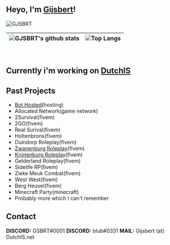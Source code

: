 ## Heyo, I'm <a href="https://GSBRT.xyz" target="_blank">Gijsbert</a>!

<p align="left"> <img src="https://komarev.com/ghpvc/?username=GJSBRT&label=Profile%20views&color=0e75b6&style=flat" alt="GJSBRT"></img> </p>

|![GJSBRT's github stats](https://github-readme-stats.vercel.app/api?username=GJSBRT&count_private=true&show_icons=true&theme=dracula&disable_animations=true&include_all_commits=true)|![Top Langs](https://github-readme-stats.vercel.app/api/top-langs/?username=GJSBRT&theme=dracula&langs_count=10&layout=compact)|
|:-:|:-:|
<br>

## Currently i'm working on <a href="https://dutchis.net" target="_blank">DutchIS</a> 

## Past Projects
- <a href="https://bothosted.com" target="_blank">Bot Hosted</a>(hosting)
- Allocated Network(game network)
- 2Survival(fivem)
- 2GO(fivem)
- Real Surival(fivem)
- Holtenbronx(fivem)
- Duindorp Roleplay(fivem)
- [Zwanenburg Roleplay](https://github.com/zwanenburgroleplay)(fivem)
- [Kronenburg Roleplay](https://github.com/Kronenburg-Roleplay)(fivem)
- Gelderland Roleplay(fivem)
- Sidelife RP(fivem)
- Zieke Meuk Combat(fivem)
- West West(fivem)
- Berg Heuvel(fivem)
- Minecraft Party(minecraft)
- Probably more which I can't remember

## Contact
**DISCORD:** GSBRT#0001
**DISCORD:** blub#0331
**MAIL:** Gijsbert (at) DutchIS.net
